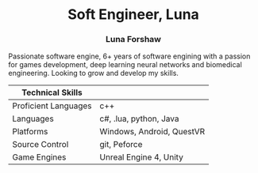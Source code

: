 #  <div align="center">Soft Engineer, Luna </div>
###  <div align="center"> Luna Forshaw </div>

Passionate software engine, 6+ years of software engining with a passion for games development, deep learning neural networks and biomedical engineering.
Looking to grow and develop my skills.

| Technical Skills | |
| ----------- | ----------- |
| Proficient Languages | c++  |
| Languages   | c#, .lua, python, Java |
| Platforms | Windows, Android, QuestVR |
| Source Control | git, Peforce |
| Game Engines | Unreal Engine 4, Unity |


<!-- [![Foo](Engineering_UMG_Splines/Media/SplineG.gif?raw=true)](Engineering_UMG_Splines/Engineering_UMG_Splines.html) -->


